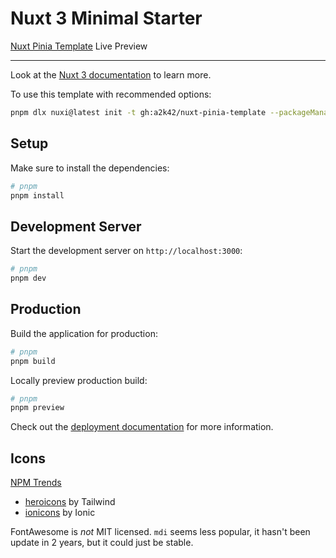 # Nuxt 3 Minimal Starter

[Nuxt Pinia Template](https://a2k42.github.io/nuxt-pinia-template/) Live Preview

---

Look at the [Nuxt 3 documentation](https://nuxt.com/docs/getting-started/introduction) to learn more.

To use this template with recommended options:

```bash
pnpm dlx nuxi@latest init -t gh:a2k42/nuxt-pinia-template --packageManager pnpm --gitInit --no-install --shell <project-name>
```

## Setup

Make sure to install the dependencies:

```bash
# pnpm
pnpm install
```

## Development Server

Start the development server on `http://localhost:3000`:

```bash
# pnpm
pnpm dev
```

## Production

Build the application for production:

```bash
# pnpm
pnpm build
```

Locally preview production build:

```bash
# pnpm
pnpm preview
```

Check out the [deployment documentation](https://nuxt.com/docs/getting-started/deployment) for more information.

## Icons

[NPM Trends](https://npmtrends.com/@heroicons/vue-vs-@mdi/font-build-vs-ionicons)

- [heroicons](https://github.com/tailwindlabs/heroicons#readme) by Tailwind
- [ionicons](https://ionic.io/ionicons) by Ionic

FontAwesome is *not* MIT licensed. `mdi` seems less popular, it hasn't been update in 2 years, but it could just be stable.